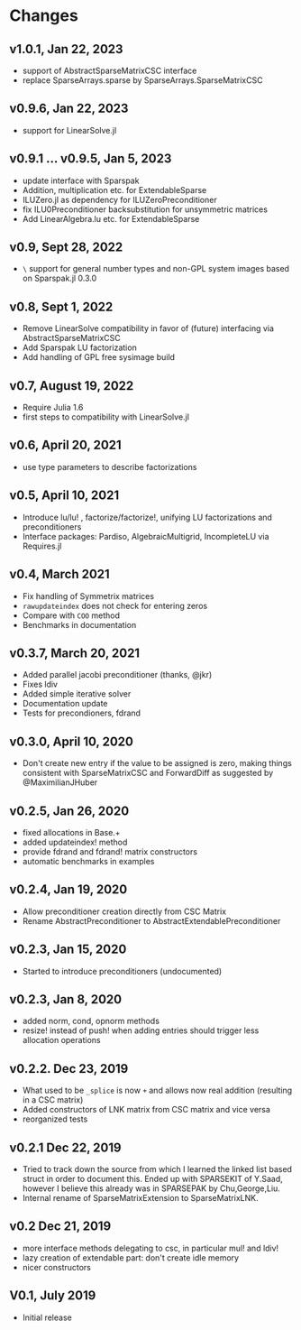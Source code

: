 # Changes

## v1.0.1, Jan 22, 2023
  - support of AbstractSparseMatrixCSC interface
  - replace SparseArrays.sparse by SparseArrays.SparseMatrixCSC

## v0.9.6, Jan 22, 2023

  - support for LinearSolve.jl

## v0.9.1 ... v0.9.5, Jan 5, 2023

  - update interface with Sparspak
  - Addition, multiplication etc. for ExtendableSparse
  - ILUZero.jl as dependency for ILUZeroPreconditioner
  - fix ILU0Preconditioner backsubstitution for unsymmetric matrices
  - Add LinearAlgebra.lu etc. for ExtendableSparse

## v0.9, Sept 28, 2022

  - `\` support for general number types and non-GPL system images based on Sparspak.jl 0.3.0

## v0.8, Sept 1, 2022

  - Remove LinearSolve compatibility in favor of (future) interfacing via AbstractSparseMatrixCSC
  - Add Sparspak LU factorization
  - Add handling of GPL free sysimage build

## v0.7, August 19, 2022

  - Require Julia 1.6
  - first steps to compatibility with LinearSolve.jl

## v0.6, April 20, 2021

  - use type parameters to describe factorizations

## v0.5, April 10, 2021

  - Introduce lu/lu! , factorize/factorize!, unifying LU factorizations and preconditioners
  - Interface packages: Pardiso, AlgebraicMultigrid, IncompleteLU via Requires.jl

## v0.4, March 2021

  - Fix handling of Symmetrix matrices
  - `rawupdateindex` does not check for entering zeros
  - Compare with `COO` method
  - Benchmarks in documentation

## v0.3.7, March 20, 2021

  - Added parallel jacobi preconditioner (thanks, @jkr)
  - Fixes ldiv
  - Added simple iterative solver
  - Documentation update
  - Tests for precondioners, fdrand

## v0.3.0, April 10, 2020

  - Don't create new entry if the value to be assigned is zero, making things consistent with SparseMatrixCSC and ForwardDiff
    as suggested by @MaximilianJHuber

## v0.2.5, Jan 26, 2020

  - fixed allocations in  Base.+
  - added updateindex! method
  - provide fdrand and fdrand! matrix constructors
  - automatic benchmarks in examples

## v0.2.4, Jan 19, 2020

  - Allow preconditioner creation directly from CSC Matrix
  - Rename AbstractPreconditioner to AbstractExtendablePreconditioner

## v0.2.3, Jan 15, 2020

  - Started to introduce preconditioners (undocumented)

## v0.2.3, Jan 8, 2020

  - added norm, cond, opnorm methods
  - resize! instead of push! when adding entries should trigger less allocation operations

## v0.2.2. Dec 23, 2019

  - What used to be `_splice`  is now `+` and allows now real addition (resulting in a CSC matrix)
  - Added constructors of LNK matrix from CSC matrix and vice versa
  - reorganized tests

## v0.2.1 Dec 22, 2019

  - Tried to track down the source from which I learned the linked list based struct in order
    to document this. Ended up with SPARSEKIT of Y.Saad, however I believe this
    already was in SPARSEPAK by Chu,George,Liu.
  - Internal rename of SparseMatrixExtension to SparseMatrixLNK.

## v0.2 Dec 21, 2019

  - more interface methods delegating to csc, in particular mul! and ldiv!
  - lazy creation of extendable part: don't create idle memory
  - nicer constructors

## V0.1, July 2019

  - Initial release
